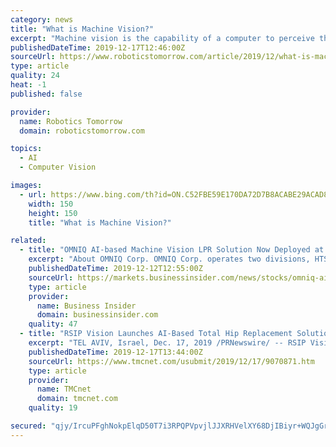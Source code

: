 ```yaml
---
category: news
title: "What is Machine Vision?"
excerpt: "Machine vision is the capability of a computer to perceive the environment. One or more video cameras are used with analog-to-digital conversion and digital signal processing. The image data is sent to a computer or robot controller. Human eyes are responsive to electromagnetic wavelengths from 390 to 770 nanometers, while video cameras can ..."
publishedDateTime: 2019-12-17T12:46:00Z
sourceUrl: https://www.roboticstomorrow.com/article/2019/12/what-is-machine-vision/14548/
type: article
quality: 24
heat: -1
published: false

provider:
  name: Robotics Tomorrow
  domain: roboticstomorrow.com

topics:
  - AI
  - Computer Vision

images:
  - url: https://www.bing.com/th?id=ON.C52FBE59E170DA72D7B8ACABE29ACAD8
    width: 150
    height: 150
    title: "What is Machine Vision?"

related:
  - title: "OMNIQ AI-based Machine Vision LPR Solution Now Deployed at 30 U.S. Airports"
    excerpt: "About OMNIQ Corp. OMNIQ Corp. operates two divisions, HTS Image Processing and Quest Solution. HTS Image Processing is a leading provider of computer vision image processing-based solutions using patented and proprietary AI technology to provide real-time surveillance and monitoring for homeland security, traffic & parking management ..."
    publishedDateTime: 2019-12-12T12:55:00Z
    sourceUrl: https://markets.businessinsider.com/news/stocks/omniq-ai-based-machine-vision-lpr-solution-now-deployed-at-30-u-s-airports-1028758991
    type: article
    provider:
      name: Business Insider
      domain: businessinsider.com
    quality: 47
  - title: "RSIP Vision Launches AI-Based Total Hip Replacement Solution"
    excerpt: "TEL AVIV, Israel, Dec. 17, 2019 /PRNewswire/ -- RSIP Vision, a global leader in artificial intelligence (AI), computer vision, and image processing technology, announced today a new AI-based total hip replacement solution that provides a precise ..."
    publishedDateTime: 2019-12-17T13:44:00Z
    sourceUrl: https://www.tmcnet.com/usubmit/2019/12/17/9070871.htm
    type: article
    provider:
      name: TMCnet
      domain: tmcnet.com
    quality: 19

secured: "qjy/IrcuPFghNokpElqD50T7i3RPQPVpvjlJJXRHVelXY68DjIBiyr+WQJgGrZROFqQ3fwEWLo+zUM2NLz5LFK7tGPaE0PY01SPW7nY2QV5M3qNfMHY4QaqBg+hVEK/V86ZeBJWLfVYgpbAJLaHIfd7N+v1aydsr94ano+lurq6ctT48nWGMQnDbt/0UMYB1iJw5ogvuVnHJ02W/IKEnUm2mBmxhMqpEKcHDStvwyU6b4XAMokiVCdBfReaFASE8mnrftAYpQtnd1JyLN+pv0A==;Pb3uCV1HxCjVVSvyB2j/PQ=="
---
```


